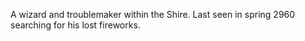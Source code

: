 A wizard and troublemaker within the Shire. Last seen in spring 2960 searching for his lost fireworks.